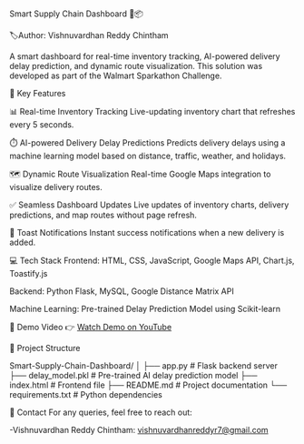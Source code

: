 Smart Supply Chain Dashboard 🚚📦

🏷️Author: Vishnuvardhan Reddy Chintham

A smart dashboard for real-time inventory tracking, AI-powered delivery delay prediction, and dynamic route visualization.
This solution was developed as part of the Walmart Sparkathon Challenge.

🚀 Key Features

📊 Real-time Inventory Tracking
Live-updating inventory chart that refreshes every 5 seconds.

⏱️ AI-powered Delivery Delay Predictions
Predicts delivery delays using a machine learning model based on distance, traffic, weather, and holidays.

🗺️ Dynamic Route Visualization
Real-time Google Maps integration to visualize delivery routes.

✅ Seamless Dashboard Updates
Live updates of inventory charts, delivery predictions, and map routes without page refresh.

🔔 Toast Notifications
Instant success notifications when a new delivery is added.

💻 Tech Stack
Frontend:
HTML, CSS, JavaScript, Google Maps API, Chart.js, Toastify.js

Backend:
Python Flask, MySQL, Google Distance Matrix API

Machine Learning:
Pre-trained Delay Prediction Model using Scikit-learn

📸 Demo Video
👉 [Watch Demo on YouTube](https://youtu.be/6OoedbtOieo?si=BcgDmKNJlANCrgBV)

📂 Project Structure

Smart-Supply-Chain-Dashboard/
│
├── app.py               # Flask backend server
├── delay_model.pkl      # Pre-trained AI delay prediction model
├── index.html           # Frontend file
├── README.md            # Project documentation
└── requirements.txt     # Python dependencies


📧 Contact
For any queries, feel free to reach out:

-Vishnuvardhan Reddy Chintham: vishnuvardhanreddyr7@gmail.com